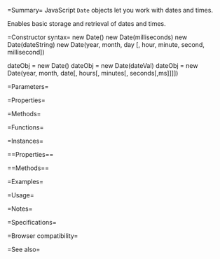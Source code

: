 =Summary=
JavaScript <code>Date</code> objects let you work with dates and times. 

Enables basic storage and retrieval of dates and times.

=Constructor syntax=
 new Date()
 new Date(milliseconds)
 new Date(dateString)
 new Date(year, month, day [, hour, minute, second, millisecond])

 dateObj = new Date()
 dateObj = new Date(dateVal)
 dateObj = new Date(year, month, date[, hours[, minutes[, seconds[,ms]]]])

=Parameters=

=Properties=

=Methods=

=Functions=

=Instances=

==Properties==

==Methods==

=Examples=

=Usage=

=Notes=

=Specifications=

=Browser compatibility=

=See also=